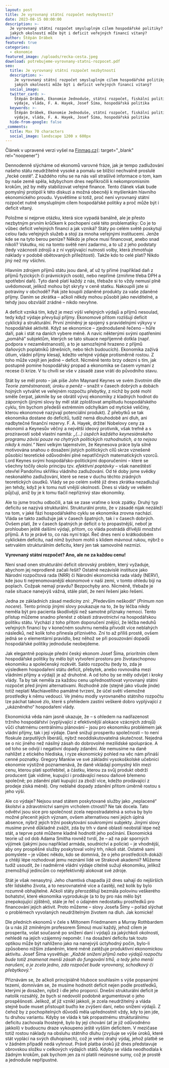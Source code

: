 ```yaml
---
layout: post
title: Je vyrovnaný státní rozpočet nezbytností?
date: 2023-08-15 00:00:00
description: >-
  Je vyrovnaný státní rozpočet smysluplným cílem hospodářské politiky? A za
  jakých okolností může být i deficit veřejných financí vítaný?
author: Štěpán Drábek
featured: true
categories:
  - ekonomie
featured_image: /uploads/recka-cesta.jpeg
download: potrebujeme-vyrovnany-statni-rozpocet.pdf
seo:
  title: Je vyrovnaný státní rozpočet nezbytností
  description: >-
    Je vyrovnaný státní rozpočet smysluplným cílem hospodářské politiky? A za
    jakých okolností může být i deficit veřejných financí vítaný?
  social_image:
  twitter_card: >-
    Štěpán Drábek, Ekonomie Jednoduše, státní rozpočet, fiskální politika, daně,
    výdaje, vláda, F. A. Hayek, Josef Šíma, hospodářská politika
  keywords: >-
    Štěpán Drábek, Ekonomie Jednoduše, státní rozpočet, fiskální politika, daně,
    výdaje, vláda, F. A. Hayek, Josef Šíma, hospodářská politika
  hide-from-google: false
_comments:
  title: Max 70 characters
  social_image: landscape 1200 x 600px
---
```

Článek v upravené verzi vyšel na&nbsp;[Finmag.cz](https://finmag.penize.cz/politika/443896-vyrovnany-statni-rozpocet-neni-nutnosti-rekneme-vam-proc){: target="_blank" rel="noopener"}

Dennodenně slýcháme od ekonomů varovné fráze, jak je tempo zadlužování našeho státu neudržitelně vysoké a pomalu se blížící nechvalně proslulé „řecké cestě“. Z každého rohu se na nás valí strašlivé informace o tom, kam by naše země spěla, kdybychom dnes nepřikročili k nekompromisním krokům, jež by měly stabilizovat veřejné finance. Tento článek však bude pomyslný protipól k této diskuzi a možná obecněji k myšlenkám hlavního ekonomického proudu. Vysvětlíme si totiž, proč není vyrovnaný státní rozpočet nutně smysluplným cílem hospodářské politiky a proč může být i deficit vítaný.

Položme si nejprve otázku, která sice vypadá banálně, ale je přesto nezbytným prvním krůčkem k pochopení celé této problematiky: Co je to vůbec deficit veřejných financí a jak vzniká? Státy po celém světě poskytují celou řadu veřejných služeb a stojí za mnoha veřejnými institucemi. Jenže kde se na tyto berou peníze? Někdo je přece musí financovat, anebo snad nikoli? Vskutku, nic na tomto světě není zadarmo, a to už z jeho podstaty (tedy vzácnosti zdrojů a z ní vyplývající nutnosti volby, která zhmotňuje náklady v podobě obětovaných příležitostí). Takže kdo to celé platí? Nikdo jiný než my všichni.

Hlavním zdrojem příjmů státu jsou daně, ať už ty přímé (například daň z příjmů fyzických či právnických osob), nebo nepřímé (zmiňme třeba DPH a spotřební daň). Tyto daně platí každý z nás, třebaže si to vždy nemusí plně uvědomovat, jelikož mohou být skryty v ceně statku. Nakoupili jste si potraviny v obchodě? Pak jste koupili zdaněné produkty za vaše zdaněné příjmy. Daním se zkrátka – ačkoli někdy mohou působit jako neviditelné, a tehdy jsou obzvlášť zrádné – nikdo nevyhne.

A deficit vzniká tím, když je mezi výší veřejných výdajů a příjmů nesoulad, tedy když výdaje převyšují příjmy. Ekonomové přitom rozlišují deficit cyklický a strukturální. První zmíněný je spojený s pravidelnými výkyvy v hospodářské aktivitě. Když se ekonomice – zjednodušeně řečeno – hůře daří, pak i stát na daních vybere méně. A navíc některými svými opatřeními „pomáhá“ subjektům, kterých se tato situace nepříjemně dotkla (např. podpora v nezaměstnanosti), a to je samozřejmě hrazeno z příjmů daňových poplatníků (dnešních, nebo těch budoucích). Ekonomika zažívá útlum, vládní příjmy klesají, kdežto veřejné výdaje protisměrně rostou. Z toho může vzejít jen jediné – deficit. Nicméně tento brzy odezní s tím, jak postupně pomine hospodářský propad a ekonomika se časem vymaní z recese či krize. V tu chvíli se vše v zásadě zase vrátí do původního stavu.

Stát by se měl proto – jak píše John Maynard Keynes ve svém životním díle *Teorie zaměstnanosti, úroku a peněz* – snažit v časech dobrých a dobách hojných vytvářet ve veřejném rozpočtu přebytky, z nichž by poté mohl směle čerpat, jakmile by se obrátil vývoj ekonomiky z kladných hodnot do záporných (jinými slovy by měl stát zplošťovat amplitudu hospodářského cyklu, tím bychom předešli extrémním odchylkám od mytické veličiny, kterou ekonomové nazývají potenciální produkt). Z přebytků se tak ekonomika dostane do deficitů, tudíž nemá dlouhodobě ani dluh, ani nadbytečné finanční rezervy. F. A. Hayek, držitel Nobelovy ceny za ekonomii a Keynesův věčný a největší ideový protivník, však trefně a s prozíravostí sobě vlastní namítá: *„(…) úspěch každého keynesiánského programu závisí pouze na chytrých politických rozhodnutích, a ta nejsou nikdy k mání.“* Není velkým tajemstvím, že Keynesova práce byla silně motivována snahou o dosažení jistých politických cílů skrze vznešeně působící teoretické odůvodnění plné nepatřičných matematických vzorců. Lord Keynes svými hospodářsko-politickými doporučeními – které se všechny točily okolo principu tzv. *efektivní poptávky* – však naneštěstí otevřel Pandořinu skříňku vládního zadlužování. Od té doby jsme svědky neskonalého zadlužování, které se nese v duchu těchto zrádných teoretických úsudků. Vlády se po celém světě již dnes zkrátka nezadlužují jen tehdy, když je k tomu nutí vnější okolnosti. Dnes si vlády ve velkém půjčují, aniž by je k tomu tlačil nepříznivý stav ekonomiky.

Ale to jsme trochu odbočili, a tak se zase vraťme o krok zpátky. Druhý typ deficitu se nazývá strukturální. Strukturální proto, že v zásadě nijak nezáleží na tom, v jaké fázi hospodářského cyklu se ekonomika zrovna nachází. Vláda se takto zadlužuje jak v časech špatných, tak i v časech dobrých. Ovšem platí, že v časech špatných je deficit o to propastnější, neboť je prohlouben ještě dalšími výdaji, přitom, co vláda postrádá dřívější množství příjmů. A to je právě to, co nás nyní trápí. Řeč dnes není o krátkodobém cyklickém deficitu, nad nímž bychom mohli s klidem mávnout rukou, nýbrž o setrvalém strukturálním deficitu, který jen tak samovolně nezmizí.

**Vyrovnaný státní rozpočet? Ano, ale ne za každou cenu!**

Není snad onen strukturální deficit obrovský problém, který vyžaduje, abychom jej neprodleně začali řešit? Ostatně nezávislé instituce jako Národní rozpočtová rada (NRR) či Národní ekonomická rada vlády (NERV), kde jsou ti nejrenomovanější ekonomové v naší zemi, v tomto ohledu bijí na poplach. Cožpak nemají pravdu? Bezpochyby ano. Nicméně, třebaže je naše situace nanejvýš vážná, stále platí, že není řešení jako řešení.

Jedna ze základních zásad medicíny zní: „Především neškodit“ (*Primum non nocere*). Tento princip jinými slovy poukazuje na to, že by léčba nikdy neměla být pro pacienta škodlivější než samotné příznaky nemoci. Tento přístup můžeme snadno přenést z oblasti zdravotnictví na hospodářskou politiku státu. Vychází z toho přitom doporučení znějící, že léčba neduhů veřejných financí by v konečném souhrnu neměla přivodit více neblahých následků, než kolik toho přinesla příznivého. Zní to až příliš prostě, ovšem jedná se o elementární pravidlo, bez něhož se při posuzování dopadů hospodářské politiky jednoduše neobejdeme.

Jak elegantně popisuje přední český ekonom Josef Šíma, prioritním cílem hospodářské politiky by mělo být vytvoření prostoru pro životaschopnou ekonomiku a společenský rozkvět. Saldo rozpočtu (tedy to, zda je výsledkem hospodaření státu deficit, přebytek, anebo rovnováha mezi vládními příjmy a výdaji) je až druhotné. A od toho by se měly odvíjet i kroky vlády. Ta by tak neměla za každou cenu upřednostňovat vyrovnaný státní rozpočet před jinými alternativami. Rozhodně zde (stejně jako všude jinde) totiž neplatí Machiavelliho památné tvrzení, že účel světí všemožné prostředky k němu vedoucí. Ve jménu modly vyrovnaného státního rozpočtu lze páchat takové zlo, které s přehledem zastíní veškeré dobro vyplývající z „ukázněného“ hospodaření vlády.

Ekonomická věda nám jasně ukazuje, že – s ohledem na nadřazenost tržního hospodářství (vyplývající z efektivnější alokace vzácných zdrojů) vůči chatrnému centrálnímu plánování – jsou pro ekonomiku problémem jak vládní příjmy, tak i její výdaje. Daně snižují prosperitu společnosti – to není floskule zarputilých liberálů, nýbrž neoddiskutovatelná skutečnost. Nejedná se o nic jiného než násilný zásah do dobrovolné mezilidské spolupráce. A od toho se odvíjí i negativní dopady zdanění. Ale nemusíme na daně nahlížet z etického hlediska, i ryze ekonomický pohled na věc nám přináší cenné poznatky. Gregory Mankiw ve své základní vysokoškolské učebnici ekonomie výstižně poznamenává, že daně vkládají pomyslný klín mezi cenu, kterou platí spotřebitel, a částku, kterou za svůj produkt obdrží producent (jak vidíme, kupující i prodávající nesou daňové břemeno společně; po zdanění platí kupující za zboží více, kdežto prodávající z prodeje získá méně). Ony neblahé dopady zdanění přitom úměrně rostou s jeho výší.

Ale co výdaje? Nejsou snad státem poskytované služby jako „neplacené“ školství a zdravotnictví samým vrcholem ctnosti? Ne tak docela. Tato odvětví jsou sice pro společnost zcela nepostradatelná a sotva by bylo možné přecenit jejich význam, ovšem alternativou není jejich úplná absence, nýbrž jejich tržní poskytování soukromými subjekty. Jinými slovy musíme prvně důkladně zvážit, zda by trh v dané oblasti neobstál lépe než stát, a teprve poté můžeme kladně hodnotit jeho počínání. Ekonomická teorie už od dob Adama Smitha rovněž tvrdí, že – až na pár sporných výjimek (jakými jsou například armáda, soudnictví a policie) – je vhodnější, aby ony prospěšné služby poskytoval volný trh, nikoli stát. Ostatně sami pomyslete – je vůbec někdo, kdo se domnívá, že o jeho prostředcích dokáží a chtějí lépe rozhodovat jemu neznámí lidé ve Strakově akademii? Můžeme tudíž usoudit, že i nadměrné vládní výdaje citelně sužují ekonomiku, jelikož znemožňují jedincům co nejefektivněji alokovat své zdroje.

Stát je však nenasytný. Jeho chamtivá chapadla již dnes sahají do nejširších sfér lidského života, a to nesrovnatelně více a častěji, než kolik by bylo rozumně obhajitelné. Ačkoli státy přerozdělují bezmála polovinu veškerého bohatství, které ekonomika vyprodukuje (a to by pro nás mělo být znepokojující zjištění), stále je řeč o údajném nedostatku prostředků pro financování jejich aktivit. Proto můžeme – slovy Josefa Šímy – pořád slýchat o problémech vyvolaných neudržitelným životem na dluh. Jak komické!

Dle předních ekonomů v čele s Miltonem Friedmanem a Murray Rothbardem (a u nás již zmíněným profesorem Šímou) musí každý, jehož cílem je prosperita, volat současně po snížení daní i výdajů za jakýchkoli okolností, nehledě na jejich vzájemný nepoměr. I na dosažení deficitu tak touto optikou může být nahlíženo jako na nanejvýš úctyhodný počin, bylo-li způsobeno nižším zdaněním, které méně zatěžuje produktivní ekonomickou aktivitu. Josef Šíma vysvětluje: „*Každé snížení příjmů nebo výdajů rozpočtu bude totiž znamenat menší zásah do fungování trhů, a tedy jeho menší narušení, a je zcela jedno, zda rozpočet bude vyrovnaný, schodkový či přebytkový.“*

Přiznávám se, že ačkoli principiálně hluboce souhlasím s výše popsanými tezemi, domnívám se, že musíme hodnotit deficit nejen podle prostředků, kterými je dosažen, nýbrž i dle jeho proporcí. Dnešní strukturální deficit je natolik rozsáhlý, že bych si nedovolil podobně argumentovat o jeho prospěšnosti. Jelikož, ať již vznikl jakkoli, je zcela neudržitelný a vláda stejně bude muset přistoupit buďto ke zvýšení daní, nebo snížení výdajů. Z čehož by z pochopitelných důvodů měla upřednostnit vždy, kdy to jen jde, tu druhou variantu. Kdyby se vláda k tak propastnému strukturálnímu deficitu zachovala lhostejně, bylo by její chování (ať je již odůvodněno jakkoli) v budoucnu draze vykoupeno ještě vyšším deficitem. V mezičase totiž rostou náklady na obsluhu státního dluhu (zvyšuje se výše úroků, které stát vyplácí na svých dluhopisech), což je velmi drahý výdaj, jehož platbě se v žádném případě nedá vyhnout. Právě platba úroků již dnes představuje obrovskou složku v celkových výdajích států. Kdyby se vláda neodhodlala k žádným krokům, pak bychom jen za ni platili neúnosné sumy, což je prostě a jednoduše nepřípustné.